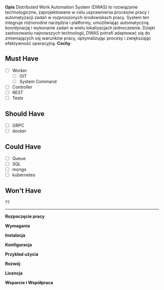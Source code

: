 **Opis**
Distributed Work Automation System (DWAS) to rozwiązanie technologiczne, zaprojektowane w celu usprawnienia procesów pracy i automatyzacji zadań w rozproszonych środowiskach pracy. 
System ten integruje różnorodne narzędzia i platformy, umożliwiając automatyczną koordynację i wykonanie zadań w wielu lokalizacjach jednocześnie.
Dzięki zastosowaniu najnowszych technologii, DWAS potrafi adaptować się do zmieniających się warunków pracy, optymalizując procesy i zwiększając efektywność operacyjną.
**Cechy**

## Must Have

- [ ] Worker
  - [ ] GIT
  - [ ] System Command
- [ ] Controller
- [ ] REST
- [ ] Tests

## Should Have

- [ ] GRPC
- [ ] docker

## Could Have

- [ ] Queue
- [ ] SQL
- [ ] mongo
- [ ] kubernetes

## Won't Have
??

----------------------------------

**Rozpoczęcie pracy**

**Wymagania**

**Instalacja**

**Konfiguracja**

**Przykład użycia**

**Rozwój**

**Licencja**

**Wsparcie i Współpraca**

